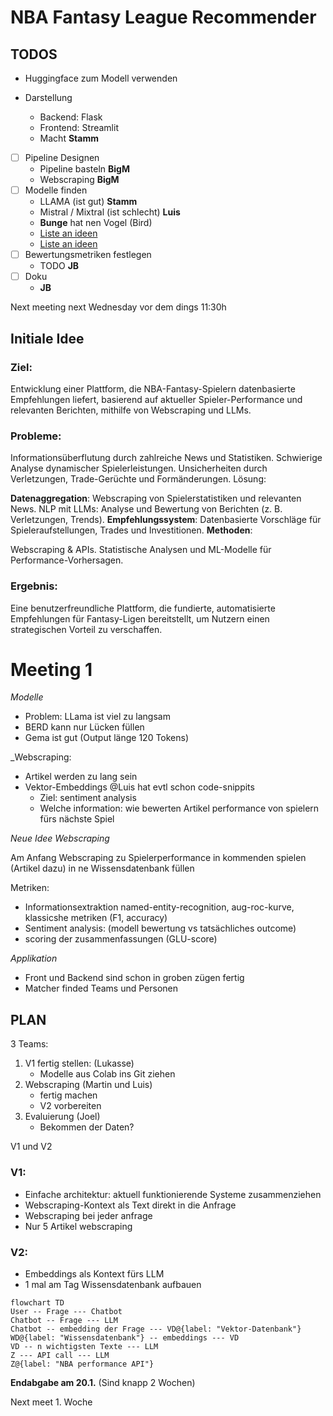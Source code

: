 # NBA Fantasy League Recommender

## TODOS

- Huggingface zum Modell verwenden

- Darstellung
    - Backend: Flask
    - Frontend: Streamlit
    - Macht **Stamm**
- [ ] Pipeline Designen
    - Pipeline basteln **BigM**
    - Webscraping **BigM**
- [ ] Modelle finden
    - LLAMA (ist gut) **Stamm**
    - Mistral / Mixtral (ist schlecht) **Luis**
    - **Bunge** hat nen Vogel (Bird)
    - [Liste an ideen](https://www.datacamp.com/blog/top-open-source-llms)
    - [Liste an ideen](https://github.com/eugeneyan/open-llms)
- [ ] Bewertungsmetriken festlegen 
    - TODO **JB**
- [ ] Doku
    - **JB**

Next meeting next Wednesday vor dem dings 11:30h
 
## Initiale Idee

### Ziel:

Entwicklung einer Plattform, die NBA-Fantasy-Spielern datenbasierte Empfehlungen liefert, basierend auf aktueller Spieler-Performance und relevanten Berichten, mithilfe von Webscraping und LLMs.

### Probleme:

Informationsüberflutung durch zahlreiche News und Statistiken.
Schwierige Analyse dynamischer Spielerleistungen.
Unsicherheiten durch Verletzungen, Trade-Gerüchte und Formänderungen.
Lösung:

**Datenaggregation**: Webscraping von Spielerstatistiken und relevanten News.
NLP mit LLMs: Analyse und Bewertung von Berichten (z. B. Verletzungen, Trends).
**Empfehlungssystem**: Datenbasierte Vorschläge für Spieleraufstellungen, Trades und Investitionen.
**Methoden**:

Webscraping & APIs.
Statistische Analysen und ML-Modelle für Performance-Vorhersagen.

### Ergebnis:

Eine benutzerfreundliche Plattform, die fundierte, automatisierte Empfehlungen für Fantasy-Ligen bereitstellt, um Nutzern einen strategischen Vorteil zu verschaffen.

# Meeting 1

_Modelle_

- Problem: LLama ist viel zu langsam
- BERD kann nur Lücken füllen
- Gema ist gut (Output länge 120 Tokens)

_Webscraping:

- Artikel werden zu lang sein
- Vektor-Embeddings @Luis hat evtl schon code-snippits
    - Ziel: sentiment analysis
    - Welche information: wie bewerten Artikel performance von spielern fürs nächste Spiel
    

_Neue Idee Webscraping_

Am Anfang Webscraping zu Spielerperformance in kommenden spielen (Artikel dazu) in ne Wissensdatenbank füllen

Metriken:
- Informationsextraktion named-entity-recognition, aug-roc-kurve, klassicshe metriken (F1, accuracy)
- Sentiment analysis: (modell bewertung vs tatsächliches outcome)
- scoring der zusammenfassungen (GLU-score)

_Applikation_
- Front und Backend sind schon in groben zügen fertig
- Matcher finded Teams und Personen

## PLAN

3 Teams:

1) V1 fertig stellen:  (Lukasse)
    - Modelle aus Colab ins Git ziehen
2) Webscraping (Martin und Luis)
    - fertig machen
    - V2 vorbereiten
3) Evaluierung (Joel)
    - Bekommen der Daten?

V1 und V2

### V1:

- Einfache architektur: aktuell funktionierende Systeme zusammenziehen
- Webscraping-Kontext als Text direkt in die Anfrage
- Webscraping bei jeder anfrage
- Nur 5 Artikel webscraping

### V2:

- Embeddings als Kontext fürs LLM
- 1 mal am Tag Wissensdatenbank aufbauen

```mermaid
flowchart TD
User -- Frage --- Chatbot
Chatbot -- Frage --- LLM
Chatbot -- embedding der Frage --- VD@{label: "Vektor-Datenbank"}
WD@{label: "Wissensdatenbank"} -- embeddings --- VD
VD -- n wichtigsten Texte --- LLM
Z --- API call --- LLM
Z@{label: "NBA performance API"}
```

**Endabgabe am 20.1.** (Sind knapp 2 Wochen)

Next meet 1. Woche 
